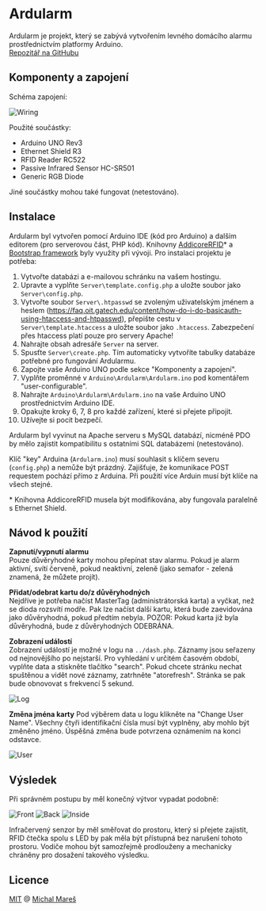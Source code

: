 # Ardularm

Ardularm je projekt, který se zabývá vytvořením levného domácího alarmu prostřednictvím platformy Arduino.   
[Repozitář na GitHubu](https://github.com/MichalMares/Ardularm)

## Komponenty a zapojení

Schéma zapojení:

![Wiring](doc-images/wiring.png)

Použité součástky:
* Arduino UNO Rev3
* Ethernet Shield R3
* RFID Reader RC522
* Passive Infrared Sensor HC-SR501 
* Generic RGB Diode

Jiné součástky mohou také fungovat (netestováno).

## Instalace

Ardularm byl vytvořen pomocí Arduino IDE (kód pro Arduino) a dalším editorem (pro serverovou část, PHP kód). Knihovny [AddicoreRFID](http://www.addicore.com/v/vspfiles/downloadables/Product%20Downloadables/RFID_RC522/AddicoreRFID.zip)* a [Bootstrap framework](http://getbootstrap.com/) byly využity při vývoji. Pro instalaci projektu je potřeba:

1. Vytvořte databázi a e-mailovou schránku na vašem hostingu.
2. Upravte a vyplňte `Server\template.config.php` a uložte soubor jako `Server\config.php`.
3. Vytvořte soubor `Server\.htpasswd` se zvoleným uživatelským jménem a heslem (https://faq.oit.gatech.edu/content/how-do-i-do-basicauth-using-htaccess-and-htpasswd), přepište cestu v `Server\template.htaccess` a uložte soubor jako `.htaccess`. Zabezpečení přes htaccess platí pouze pro servery Apache!
4. Nahrajte obsah adresáře `Server` na server.
5. Spusťte `Server\create.php`. Tím automaticky vytvoříte tabulky databáze potřebné pro fungování Ardularmu.
6. Zapojte vaše Arduino UNO podle sekce "Komponenty a zapojení".
7. Vyplňte proměnné v `Arduino\Ardularm\Ardularm.ino` pod komentářem "user-configurable".
8. Nahrajte `Arduino\Ardularm\Ardularm.ino` na vaše Arduino UNO prostřednictvím Arduino IDE.
9. Opakujte kroky 6, 7, 8 pro každé zařízení, které si přejete připojit.
10. Užívejte si pocit bezpečí.

Ardularm byl vyvinut na Apache serveru s MySQL databází, nicméně PDO by mělo zajistit kompatibilitu s ostatními SQL databázemi (netestováno).

Klíč "key" Arduina (`Ardularm.ino`) musí souhlasit s klíčem severu (`config.php`) a nemůže být prázdný. Zajišťuje, že komunikace POST requestem pochází přímo z Arduina. Při použití více Arduin musí být klíče na všech stejné.

\* Knihovna AddicoreRFID musela být modifikována, aby fungovala paralelně s Ethernet Shield.

## Návod k použití

**Zapnutí/vypnutí alarmu**   
Pouze důvěryhodné karty mohou přepínat stav alarmu. Pokud je alarm aktivní, svítí červeně, pokud neaktivní, zeleně (jako semafor - zelená znamená, že můžete projít).

**Přidat/odebrat kartu do/z důvěryhodných**   
Nejdříve je potřeba načíst MasterTag (administrátorská karta) a vyčkat, než se dioda rozsvítí modře. Pak lze načíst další kartu, která bude zaevidována jako důvěryhodná, pokud předtím nebyla. POZOR: Pokud karta již byla důvěryhodná, bude z důvěryhodných ODEBRÁNA.

**Zobrazení událostí**   
Zobrazení událostí je možné v logu na `../dash.php`. Záznamy jsou seřazeny od nejnovějšího po nejstarší. Pro vyhledání v určitém časovém období, vyplňte data a stiskněte tlačítko "search". Pokud chcete stránku nechat spuštěnou a vidět nové záznamy, zatrhněte "atorefresh". Stránka se pak bude obnovovat s frekvencí 5 sekund.

![Log](doc-images/log.jpg)

**Změna jména karty**
Pod výběrem data u logu klikněte na "Change User Name". Všechny čtyři identifikační čísla musí být vyplněny, aby mohlo být změněno jméno. Úspěšná změna bude potvrzena oznámením na konci odstavce.

![User](doc-images/user.jpg)

## Výsledek

Při správném postupu by měl konečný výtvor vypadat podobně:

![Front](doc-images/front.jpg)
![Back](doc-images/back.jpg)
![Inside](doc-images/inside.jpg)

Infračervený senzor by měl směřovat do prostoru, který si přejete zajistit, RFID čtečka spolu s LED by pak měla být přístupná bez narušení tohoto prostoru. Vodiče mohou být samozřejmě prodlouženy a mechanicky chráněny pro dosažení takového výsledku.

## Licence

[MIT](https://github.com/MichalMares/Ardularm/blob/master/LICENSE.txt) @ [Michal Mareš](https://github.com/MichalMares)
